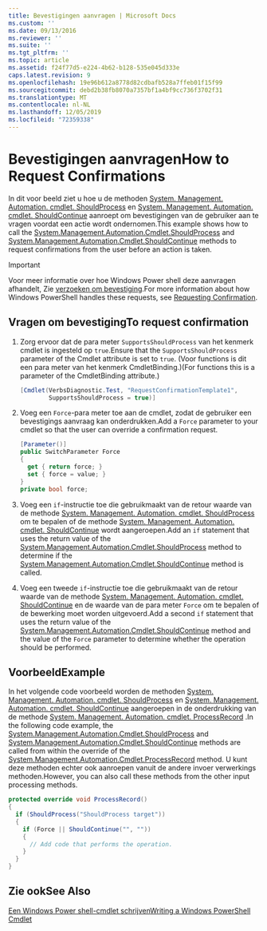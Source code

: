 ```yaml
---
title: Bevestigingen aanvragen | Microsoft Docs
ms.custom: ''
ms.date: 09/13/2016
ms.reviewer: ''
ms.suite: ''
ms.tgt_pltfrm: ''
ms.topic: article
ms.assetid: f24f77d5-e224-4b62-b128-535e045d333e
caps.latest.revision: 9
ms.openlocfilehash: 19e96b612a8778d82cdbafb528a7ffeb01f15f99
ms.sourcegitcommit: debd2b38fb8070a7357bf1a4bf9cc736f3702f31
ms.translationtype: MT
ms.contentlocale: nl-NL
ms.lasthandoff: 12/05/2019
ms.locfileid: "72359338"
---
```

# <a name="how-to-request-confirmations"></a><span data-ttu-id="d4e36-102">Bevestigingen aanvragen</span><span class="sxs-lookup"><span data-stu-id="d4e36-102">How to Request Confirmations</span></span>

<span data-ttu-id="d4e36-103">In dit voor beeld ziet u hoe u de methoden [System. Management. Automation. cmdlet. ShouldProcess](/dotnet/api/System.Management.Automation.Cmdlet.ShouldProcess) en [System. Management. Automation. cmdlet. ShouldContinue](/dotnet/api/System.Management.Automation.Cmdlet.ShouldContinue) aanroept om bevestigingen van de gebruiker aan te vragen voordat een actie wordt ondernomen.</span><span class="sxs-lookup"><span data-stu-id="d4e36-103">This example shows how to call the [System.Management.Automation.Cmdlet.ShouldProcess](/dotnet/api/System.Management.Automation.Cmdlet.ShouldProcess) and [System.Management.Automation.Cmdlet.ShouldContinue](/dotnet/api/System.Management.Automation.Cmdlet.ShouldContinue) methods to request confirmations from the user before an action is taken.</span></span>

> [!IMPORTANT]
> <span data-ttu-id="d4e36-104">Voor meer informatie over hoe Windows Power shell deze aanvragen afhandelt, Zie [verzoeken om bevestiging](./requesting-confirmation-from-cmdlets.md).</span><span class="sxs-lookup"><span data-stu-id="d4e36-104">For more information about how Windows PowerShell handles these requests, see [Requesting Confirmation](./requesting-confirmation-from-cmdlets.md).</span></span>

## <a name="to-request-confirmation"></a><span data-ttu-id="d4e36-105">Vragen om bevestiging</span><span class="sxs-lookup"><span data-stu-id="d4e36-105">To request confirmation</span></span>

1. <span data-ttu-id="d4e36-106">Zorg ervoor dat de para meter `SupportsShouldProcess` van het kenmerk cmdlet is ingesteld op `true`.</span><span class="sxs-lookup"><span data-stu-id="d4e36-106">Ensure that the `SupportsShouldProcess` parameter of the Cmdlet attribute is set to `true`.</span></span> <span data-ttu-id="d4e36-107">(Voor functions is dit een para meter van het kenmerk CmdletBinding.)</span><span class="sxs-lookup"><span data-stu-id="d4e36-107">(For functions this is a parameter of the CmdletBinding attribute.)</span></span>

    ```csharp
    [Cmdlet(VerbsDiagnostic.Test, "RequestConfirmationTemplate1",
            SupportsShouldProcess = true)]
    ```

2. <span data-ttu-id="d4e36-108">Voeg een `Force`-para meter toe aan de cmdlet, zodat de gebruiker een bevestigings aanvraag kan onderdrukken.</span><span class="sxs-lookup"><span data-stu-id="d4e36-108">Add a `Force` parameter to your cmdlet so that the user can override a confirmation request.</span></span>

    ```csharp
    [Parameter()]
    public SwitchParameter Force
    {
      get { return force; }
      set { force = value; }
    }
    private bool force;
    ```

3. <span data-ttu-id="d4e36-109">Voeg een `if`-instructie toe die gebruikmaakt van de retour waarde van de methode [System. Management. Automation. cmdlet. ShouldProcess](/dotnet/api/System.Management.Automation.Cmdlet.ShouldProcess) om te bepalen of de methode [System. Management. Automation. cmdlet. ShouldContinue](/dotnet/api/System.Management.Automation.Cmdlet.ShouldContinue) wordt aangeroepen.</span><span class="sxs-lookup"><span data-stu-id="d4e36-109">Add an `if` statement that uses the return value of the [System.Management.Automation.Cmdlet.ShouldProcess](/dotnet/api/System.Management.Automation.Cmdlet.ShouldProcess) method to determine if the [System.Management.Automation.Cmdlet.ShouldContinue](/dotnet/api/System.Management.Automation.Cmdlet.ShouldContinue) method is called.</span></span>

4. <span data-ttu-id="d4e36-110">Voeg een tweede `if`-instructie toe die gebruikmaakt van de retour waarde van de methode [System. Management. Automation. cmdlet. ShouldContinue](/dotnet/api/System.Management.Automation.Cmdlet.ShouldContinue) en de waarde van de para meter `Force` om te bepalen of de bewerking moet worden uitgevoerd.</span><span class="sxs-lookup"><span data-stu-id="d4e36-110">Add a second `if` statement that uses the return value of the [System.Management.Automation.Cmdlet.ShouldContinue](/dotnet/api/System.Management.Automation.Cmdlet.ShouldContinue) method and the value of the `Force` parameter to determine whether the operation should be performed.</span></span>

## <a name="example"></a><span data-ttu-id="d4e36-111">Voorbeeld</span><span class="sxs-lookup"><span data-stu-id="d4e36-111">Example</span></span>

<span data-ttu-id="d4e36-112">In het volgende code voorbeeld worden de methoden [System. Management. Automation. cmdlet. ShouldProcess](/dotnet/api/System.Management.Automation.Cmdlet.ShouldProcess) en [System. Management. Automation. cmdlet. ShouldContinue](/dotnet/api/System.Management.Automation.Cmdlet.ShouldContinue) aangeroepen in de onderdrukking van de methode [System. Management. Automation. cmdlet. ProcessRecord](/dotnet/api/System.Management.Automation.Cmdlet.ProcessRecord) .</span><span class="sxs-lookup"><span data-stu-id="d4e36-112">In the following code example, the [System.Management.Automation.Cmdlet.ShouldProcess](/dotnet/api/System.Management.Automation.Cmdlet.ShouldProcess) and [System.Management.Automation.Cmdlet.ShouldContinue](/dotnet/api/System.Management.Automation.Cmdlet.ShouldContinue) methods are called from within the override of the [System.Management.Automation.Cmdlet.ProcessRecord](/dotnet/api/System.Management.Automation.Cmdlet.ProcessRecord) method.</span></span> <span data-ttu-id="d4e36-113">U kunt deze methoden echter ook aanroepen vanuit de andere invoer verwerkings methoden.</span><span class="sxs-lookup"><span data-stu-id="d4e36-113">However, you can also call these methods from the other input processing methods.</span></span>

```csharp
protected override void ProcessRecord()
{
  if (ShouldProcess("ShouldProcess target"))
  {
    if (Force || ShouldContinue("", ""))
    {
      // Add code that performs the operation.
    }
  }
}
```

## <a name="see-also"></a><span data-ttu-id="d4e36-114">Zie ook</span><span class="sxs-lookup"><span data-stu-id="d4e36-114">See Also</span></span>

[<span data-ttu-id="d4e36-115">Een Windows Power shell-cmdlet schrijven</span><span class="sxs-lookup"><span data-stu-id="d4e36-115">Writing a Windows PowerShell Cmdlet</span></span>](./writing-a-windows-powershell-cmdlet.md)
